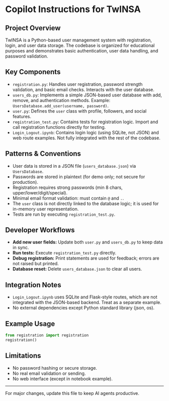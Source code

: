 # Copilot Instructions for TwINSA

## Project Overview
TwINSA is a Python-based user management system with registration, login, and user data storage. The codebase is organized for educational purposes and demonstrates basic authentication, user data handling, and password validation.

## Key Components
- `registration.py`: Handles user registration, password strength validation, and basic email checks. Interacts with the user database.
- `users_db.py`: Implements a simple JSON-based user database with add, remove, and authentication methods. Example: `UsersDatabase.add_user(username, password)`.
- `user.py`: Defines the `user` class with profile, followers, and social features.
- `registration_test.py`: Contains tests for registration logic. Import and call registration functions directly for testing.
- `Login_Logout.ipynb`: Contains login logic (using SQLite, not JSON) and web route examples. Not fully integrated with the rest of the codebase.

## Patterns & Conventions
- User data is stored in a JSON file (`users_database.json`) via `UsersDatabase`.
- Passwords are stored in plaintext (for demo only; not secure for production).
- Registration requires strong passwords (min 8 chars, upper/lower/digit/special).
- Minimal email format validation: must contain `@` and `.`.
- The `user` class is not directly linked to the database logic; it is used for in-memory user representation.
- Tests are run by executing `registration_test.py`.

## Developer Workflows
- **Add new user fields:** Update both `user.py` and `users_db.py` to keep data in sync.
- **Run tests:** Execute `registration_test.py` directly.
- **Debug registration:** Print statements are used for feedback; errors are not raised but printed.
- **Database reset:** Delete `users_database.json` to clear all users.

## Integration Notes
- `Login_Logout.ipynb` uses SQLite and Flask-style routes, which are not integrated with the JSON-based backend. Treat as a separate example.
- No external dependencies except Python standard library (json, os).

## Example Usage
```python
from registration import registration
registration()
```

## Limitations
- No password hashing or secure storage.
- No real email validation or sending.
- No web interface (except in notebook example).

---
For major changes, update this file to keep AI agents productive.
